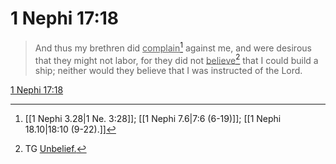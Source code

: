 # 1 Nephi 17:18

> And thus my brethren did <u>complain</u>[^a] against me, and were desirous that they might not labor, for they did not <u>believe</u>[^b] that I could build a ship; neither would they believe that I was instructed of the Lord.

[1 Nephi 17:18](https://www.churchofjesuschrist.org/study/scriptures/bofm/1-ne/17?lang=eng&id=p18#p18)


[^a]: [[1 Nephi 3.28|1 Ne. 3:28]]; [[1 Nephi 7.6|7:6 (6-19)]]; [[1 Nephi 18.10|18:10 (9-22).]]
[^b]: TG [Unbelief.](https://www.churchofjesuschrist.org/study/scriptures/tg/unbelief?lang=eng)

